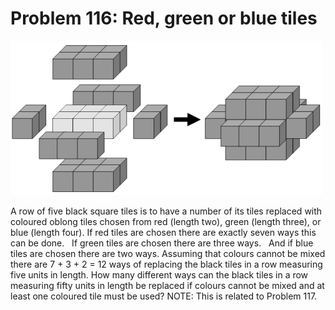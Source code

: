 # Problem 116: Red, green or blue tiles

![p116](img/116.gif)

A row of five black square tiles is to have a number of its tiles
replaced with coloured oblong tiles chosen from red (length two), green
(length three), or blue (length four). If red tiles are chosen there are
exactly seven ways this can be done.   If green tiles are chosen there
are three ways.   And if blue tiles are chosen there are two ways.
Assuming that colours cannot be mixed there are 7 + 3 + 2 = 12 ways of
replacing the black tiles in a row measuring five units in length. How
many different ways can the black tiles in a row measuring fifty units
in length be replaced if colours cannot be mixed and at least one
coloured tile must be used? NOTE: This is related to Problem 117.